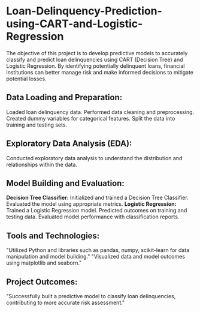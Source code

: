 # Loan-Delinquency-Prediction-using-CART-and-Logistic-Regression
  The objective of this project is to develop predictive models to accurately classify and predict loan delinquencies using CART (Decision Tree) and Logistic Regression. By identifying potentially delinquent loans,   financial institutions can better manage risk and make informed decisions to mitigate potential losses.

## Data Loading and Preparation:
  Loaded loan delinquency data.
  Performed data cleaning and preprocessing.
  Created dummy variables for categorical features.
  Split the data into training and testing sets.

## Exploratory Data Analysis (EDA):
Conducted exploratory data analysis to understand the distribution and relationships within the data.

## Model Building and Evaluation:
**Decision Tree Classifier:**
Initialized and trained a Decision Tree Classifier.
Evaluated the model using appropriate metrics.
**Logistic Regression:**
Trained a Logistic Regression model.
Predicted outcomes on training and testing data.
Evaluated model performance with classification reports.

## Tools and Technologies:
  "Utilized Python and libraries such as pandas, numpy, scikit-learn for data manipulation and model building."
  "Visualized data and model outcomes using matplotlib and seaborn."

## Project Outcomes:
  "Successfully built a predictive model to classify loan delinquencies, contributing to more accurate risk assessment."
